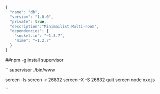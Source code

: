 ```javascript
{
  "name": "db",
  "version": "1.0.0",
  "private": true,
  "description":"Minimailist Multi-room",
  "dependencies": {
    "socket.io": "~1.3.7",
    "mime": "~1.2.7"
  }
}
```
 
##npm -g install supervisor


``
supervisor ./bin/www

screen -ls
screen -r 26832 
screen -X -S 26832 quit
screen node xxx.js

``
